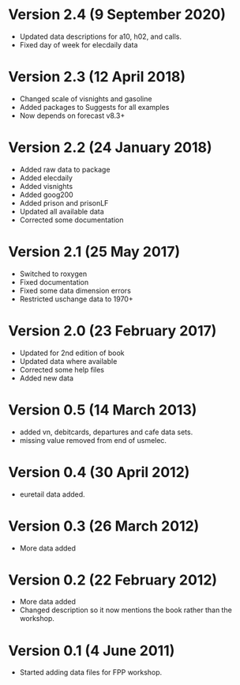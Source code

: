 # Version 2.4 (9 September 2020)
 * Updated data descriptions for a10, h02, and calls.
 * Fixed day of week for elecdaily data

# Version 2.3 (12 April 2018)
 * Changed scale of visnights and gasoline
 * Added packages to Suggests for all examples
 * Now depends on forecast v8.3+

# Version 2.2 (24 January 2018)
 * Added raw data to package
 * Added elecdaily
 * Added visnights
 * Added goog200
 * Added prison and prisonLF
 * Updated all available data
 * Corrected some documentation

# Version 2.1 (25 May 2017)
 * Switched to roxygen
 * Fixed documentation
 * Fixed some data dimension errors
 * Restricted uschange data to 1970+

# Version 2.0 (23 February 2017)
 * Updated for 2nd edition of book
 * Updated data where available
 * Corrected some help files
 * Added new data

# Version 0.5 (14 March 2013)
  * added vn, debitcards, departures and cafe data sets.
  * missing value removed from end of usmelec.

# Version 0.4 (30 April 2012)
  * euretail data added.

# Version 0.3 (26 March 2012)
  * More data added

# Version 0.2 (22 February 2012)
  * More data added
  * Changed description so it now mentions the book rather than the workshop.

# Version 0.1 (4 June 2011)
  * Started adding data files for FPP workshop.


